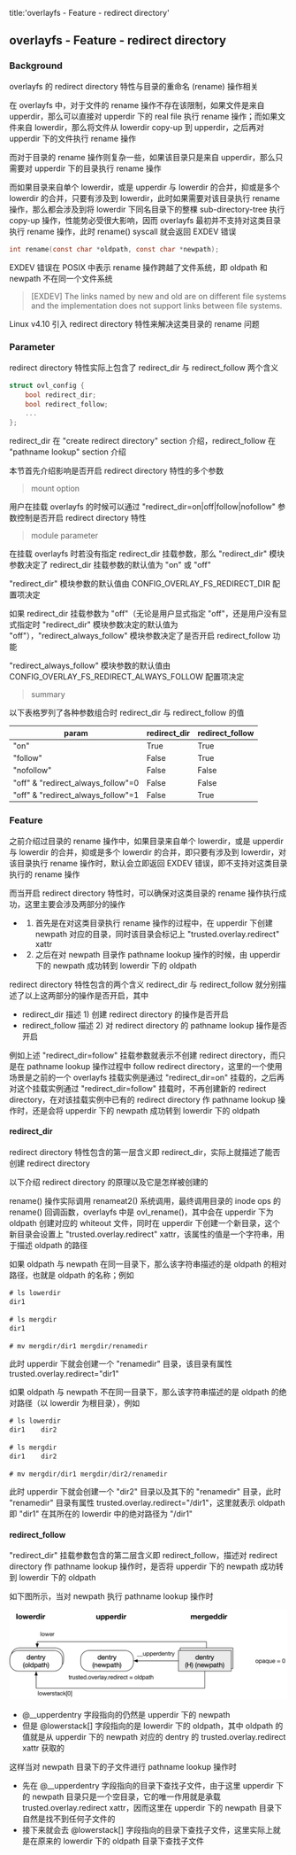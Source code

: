 title:'overlayfs - Feature - redirect directory'
## overlayfs - Feature - redirect directory

### Background

overlayfs 的 redirect directory 特性与目录的重命名 (rename) 操作相关

在 overlayfs 中，对于文件的 rename 操作不存在该限制，如果文件是来自 upperdir，那么可以直接对 upperdir 下的 real file 执行 rename 操作；而如果文件来自 lowerdir，那么将文件从 lowerdir copy-up 到 upperdir，之后再对 upperdir 下的文件执行 rename 操作

而对于目录的 rename 操作则复杂一些，如果该目录只是来自 upperdir，那么只需要对 upperdir 下的目录执行 rename 操作

而如果目录来自单个 lowerdir，或是 upperdir 与 lowerdir 的合并，抑或是多个 lowerdir 的合并，只要有涉及到 lowerdir，此时如果需要对该目录执行 rename 操作，那么都会涉及到将 lowerdir 下同名目录下的整棵 sub-directory-tree 执行 copy-up 操作，性能势必受很大影响，因而 overlayfs 最初并不支持对这类目录执行 rename 操作，此时 rename() syscall 就会返回 EXDEV 错误

```c
int rename(const char *oldpath, const char *newpath);
```

EXDEV 错误在 POSIX 中表示 rename 操作跨越了文件系统，即 oldpath 和 newpath 不在同一个文件系统

> [EXDEV]
> The links named by new and old are on different file systems and the implementation does not support links between file systems.


Linux v4.10 引入 redirect directory 特性来解决这类目录的 rename 问题


### Parameter

redirect directory 特性实际上包含了 redirect_dir 与 redirect_follow 两个含义

```c
struct ovl_config {
	bool redirect_dir;
	bool redirect_follow;
	...
};
```

redirect_dir 在 "create redirect directory" section 介绍，redirect_follow 在 "pathname lookup" section 介绍


本节首先介绍影响是否开启 redirect directory 特性的多个参数

> mount option

用户在挂载 overlayfs 的时候可以通过 "redirect_dir=on|off|follow|nofollow" 参数控制是否开启 redirect directory 特性


> module parameter

在挂载 overlayfs 时若没有指定 redirect_dir 挂载参数，那么 "redirect_dir" 模块参数决定了 redirect_dir 挂载参数的默认值为 "on" 或 "off"

"redirect_dir" 模块参数的默认值由 CONFIG_OVERLAY_FS_REDIRECT_DIR 配置项决定


如果 redirect_dir 挂载参数为 "off"（无论是用户显式指定 "off"，还是用户没有显式指定时 "redirect_dir" 模块参数决定的默认值为 "off"），"redirect_always_follow" 模块参数决定了是否开启 redirect_follow 功能

"redirect_always_follow" 模块参数的默认值由 CONFIG_OVERLAY_FS_REDIRECT_ALWAYS_FOLLOW 配置项决定


> summary

以下表格罗列了各种参数组合时 redirect_dir 与 redirect_follow 的值

param | redirect_dir | redirect_follow
---- | ---- | ----
"on" | True | True
"follow" | False | True
"nofollow" | False | False
"off" & "redirect_always_follow"=0 | False | False
"off" & "redirect_always_follow"=1 | False | True


### Feature

之前介绍过目录的 rename 操作中，如果目录来自单个 lowerdir，或是 upperdir 与 lowerdir 的合并，抑或是多个 lowerdir 的合并，即只要有涉及到 lowerdir，对该目录执行 rename 操作时，默认会立即返回 EXDEV 错误，即不支持对这类目录执行的 rename 操作

而当开启 redirect directory 特性时，可以确保对这类目录的 rename 操作执行成功，这里主要会涉及两部分的操作

- 1) 首先是在对这类目录执行 rename 操作的过程中，在 upperdir 下创建 newpath 对应的目录，同时该目录会标记上 "trusted.overlay.redirect" xattr
- 2) 之后在对 newpath 目录作 pathname lookup 操作的时候，由 upperdir 下的 newpath 成功转到 lowerdir 下的 oldpath

redirect directory 特性包含的两个含义 redirect_dir 与 redirect_follow 就分别描述了以上这两部分的操作是否开启，其中

- redirect_dir 描述 1) 创建 redirect directory 的操作是否开启
- redirect_follow 描述 2) 对 redirect directory 的 pathname lookup 操作是否开启


例如上述 "redirect_dir=follow" 挂载参数就表示不创建 redirect directory，而只是在 pathname lookup 操作过程中 follow redirect directory，这里的一个使用场景是之前的一个 overlayfs 挂载实例是通过 "redirect_dir=on" 挂载的，之后再对这个挂载实例通过 "redirect_dir=follow" 挂载时，不再创建新的 redirect directory，在对该挂载实例中已有的 redirect directory 作 pathname lookup 操作时，还是会将 upperdir 下的 newpath 成功转到 lowerdir 下的 oldpath


#### redirect_dir

redirect directory 特性包含的第一层含义即 redirect_dir，实际上就描述了能否创建 redirect directory


以下介绍 redirect directory 的原理以及它是怎样被创建的

rename() 操作实际调用 renameat2() 系统调用，最终调用目录的 inode ops 的 rename() 回调函数，overlayfs 中是 ovl_rename()，其中会在 upperdir 下为 oldpath 创建对应的 whiteout 文件，同时在 upperdir 下创建一个新目录，这个新目录会设置上 "trusted.overlay.redirect" xattr，该属性的值是一个字符串，用于描述 oldpath 的路径

如果 oldpath 与 newpath 在同一目录下，那么该字符串描述的是 oldpath 的相对路径，也就是 oldpath 的名称；例如

```
# ls lowerdir
dir1

# ls mergdir
dir1

# mv mergdir/dir1 mergdir/renamedir
```

此时 upperdir 下就会创建一个 "renamedir" 目录，该目录有属性 trusted.overlay.redirect="dir1"


如果 oldpath 与 newpath 不在同一目录下，那么该字符串描述的是 oldpath 的绝对路径（以 lowerdir 为根目录），例如

```
# ls lowerdir
dir1    dir2

# ls mergdir
dir1    dir2

# mv mergdir/dir1 mergdir/dir2/renamedir
```

此时 upperdir 下就会创建一个 "dir2" 目录以及其下的 "renamedir" 目录，此时 "renamedir" 目录有属性 trusted.overlay.redirect="/dir1"，这里就表示 oldpath 即 "dir1" 在其所在的 lowerdir 中的绝对路径为 "/dir1"



#### redirect_follow

"redirect_dir" 挂载参数包含的第二层含义即 redirect_follow，描述对 redirect directory 作 pathname lookup 操作时，是否将 upperdir 下的 newpath 成功转到 lowerdir 下的 oldpath


如下图所示，当对 newpath 执行 pathname lookup 操作时

![overlayfs_redirect_dir](media/15993702076352/overlayfs_redirect_dir.jpg)

- @__upperdentry 字段指向的仍然是 upperdir 下的 newpath
- 但是 @lowerstack[] 字段指向的是 lowerdir 下的 oldpath，其中 oldpath 的值就是从 upperdir 下的 newpath 对应的 dentry 的 trusted.overlay.redirect xattr 获取的


这样当对 newpath 目录下的子文件进行 pathname lookup 操作时

- 先在 @__upperdentry 字段指向的目录下查找子文件，由于这里 upperdir 下的 newpath 目录只是一个空目录，它的唯一作用就是承载 trusted.overlay.redirect xattr，因而这里在 upperdir 下的 newpath 目录下自然是找不到任何子文件的
- 接下来就会去 @lowerstack[] 字段指向的目录下查找子文件，这里实际上就是在原来的 lowerdir 下的 oldpath 目录下查找子文件













